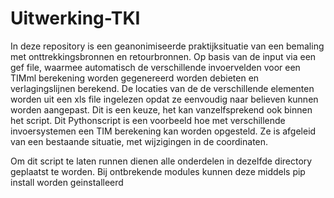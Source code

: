 # Uitwerking-TKI
In deze repository is een geanonimiseerde praktijksituatie van een bemaling met onttrekkingsbronnen en retourbronnen.
Op basis van de input via een gef file, waarmee automatisch de verschillende invoervelden voor een TIMml berekening worden gegenereerd
worden debieten en verlagingslijnen berekend. De locaties van de de verschillende elementen worden uit een xls file ingelezen opdat 
ze eenvoudig naar believen kunnen worden aangepast. Dit is een keuze, het kan vanzelfsprekend ook binnen het script.
Dit Pythonscript is een voorbeeld hoe met verschillende invoersystemen een TIM berekening kan worden opgesteld.
Ze is afgeleid van een bestaande situatie, met wijzigingen in de coordinaten. 

Om dit script te laten runnen dienen alle onderdelen in dezelfde directory geplaatst te worden.
Bij ontbrekende modules kunnen deze middels pip install worden geinstalleerd


